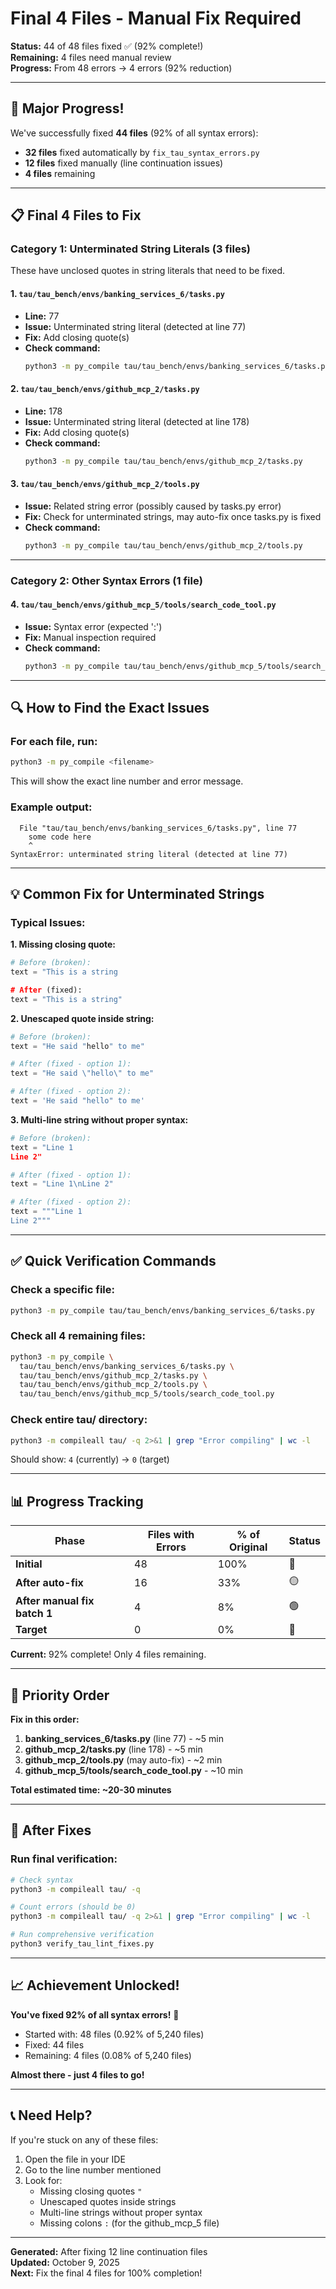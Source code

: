 # Final 4 Files - Manual Fix Required

**Status:** 44 of 48 files fixed ✅ (92% complete!)  
**Remaining:** 4 files need manual review  
**Progress:** From 48 errors → 4 errors (92% reduction)

---

## 🎉 Major Progress!

We've successfully fixed **44 files** (92% of all syntax errors):
- **32 files** fixed automatically by `fix_tau_syntax_errors.py`
- **12 files** fixed manually (line continuation issues)
- **4 files** remaining

---

## 📋 Final 4 Files to Fix

### Category 1: Unterminated String Literals (3 files)

These have unclosed quotes in string literals that need to be fixed.

#### 1. `tau/tau_bench/envs/banking_services_6/tasks.py`
- **Line:** 77
- **Issue:** Unterminated string literal (detected at line 77)
- **Fix:** Add closing quote(s)
- **Check command:**
  ```bash
  python3 -m py_compile tau/tau_bench/envs/banking_services_6/tasks.py
  ```

#### 2. `tau/tau_bench/envs/github_mcp_2/tasks.py`
- **Line:** 178
- **Issue:** Unterminated string literal (detected at line 178)
- **Fix:** Add closing quote(s)
- **Check command:**
  ```bash
  python3 -m py_compile tau/tau_bench/envs/github_mcp_2/tasks.py
  ```

#### 3. `tau/tau_bench/envs/github_mcp_2/tools.py`
- **Issue:** Related string error (possibly caused by tasks.py error)
- **Fix:** Check for unterminated strings, may auto-fix once tasks.py is fixed
- **Check command:**
  ```bash
  python3 -m py_compile tau/tau_bench/envs/github_mcp_2/tools.py
  ```

---

### Category 2: Other Syntax Errors (1 file)

#### 4. `tau/tau_bench/envs/github_mcp_5/tools/search_code_tool.py`
- **Issue:** Syntax error (expected ':')
- **Fix:** Manual inspection required
- **Check command:**
  ```bash
  python3 -m py_compile tau/tau_bench/envs/github_mcp_5/tools/search_code_tool.py
  ```

---

## 🔍 How to Find the Exact Issues

### For each file, run:
```bash
python3 -m py_compile <filename>
```

This will show the exact line number and error message.

### Example output:
```
  File "tau/tau_bench/envs/banking_services_6/tasks.py", line 77
    some code here
    ^
SyntaxError: unterminated string literal (detected at line 77)
```

---

## 💡 Common Fix for Unterminated Strings

### Typical Issues:

**1. Missing closing quote:**
```python
# Before (broken):
text = "This is a string

# After (fixed):
text = "This is a string"
```

**2. Unescaped quote inside string:**
```python
# Before (broken):
text = "He said "hello" to me"

# After (fixed - option 1):
text = "He said \"hello\" to me"

# After (fixed - option 2):
text = 'He said "hello" to me'
```

**3. Multi-line string without proper syntax:**
```python
# Before (broken):
text = "Line 1
Line 2"

# After (fixed - option 1):
text = "Line 1\nLine 2"

# After (fixed - option 2):
text = """Line 1
Line 2"""
```

---

## ✅ Quick Verification Commands

### Check a specific file:
```bash
python3 -m py_compile tau/tau_bench/envs/banking_services_6/tasks.py
```

### Check all 4 remaining files:
```bash
python3 -m py_compile \
  tau/tau_bench/envs/banking_services_6/tasks.py \
  tau/tau_bench/envs/github_mcp_2/tasks.py \
  tau/tau_bench/envs/github_mcp_2/tools.py \
  tau/tau_bench/envs/github_mcp_5/tools/search_code_tool.py
```

### Check entire tau/ directory:
```bash
python3 -m compileall tau/ -q 2>&1 | grep "Error compiling" | wc -l
```

Should show: `4` (currently) → `0` (target)

---

## 📊 Progress Tracking

| Phase | Files with Errors | % of Original | Status |
|-------|-------------------|---------------|--------|
| **Initial** | 48 | 100% | 🔴 |
| **After auto-fix** | 16 | 33% | 🟡 |
| **After manual fix batch 1** | 4 | 8% | 🟢 |
| **Target** | 0 | 0% | 🎯 |

**Current:** 92% complete! Only 4 files remaining.

---

## 🎯 Priority Order

**Fix in this order:**

1. **banking_services_6/tasks.py** (line 77) - ~5 min
2. **github_mcp_2/tasks.py** (line 178) - ~5 min
3. **github_mcp_2/tools.py** (may auto-fix) - ~2 min
4. **github_mcp_5/tools/search_code_tool.py** - ~10 min

**Total estimated time: ~20-30 minutes**

---

## 🔄 After Fixes

### Run final verification:
```bash
# Check syntax
python3 -m compileall tau/ -q

# Count errors (should be 0)
python3 -m compileall tau/ -q 2>&1 | grep "Error compiling" | wc -l

# Run comprehensive verification
python3 verify_tau_lint_fixes.py
```

---

## 📈 Achievement Unlocked!

**You've fixed 92% of all syntax errors!** 🎉

- Started with: 48 files (0.92% of 5,240 files)
- Fixed: 44 files
- Remaining: 4 files (0.08% of 5,240 files)

**Almost there - just 4 files to go!**

---

## 📞 Need Help?

If you're stuck on any of these files:

1. Open the file in your IDE
2. Go to the line number mentioned
3. Look for:
   - Missing closing quotes `"`
   - Unescaped quotes inside strings
   - Multi-line strings without proper syntax
   - Missing colons `:` (for the github_mcp_5 file)

---

**Generated:** After fixing 12 line continuation files  
**Updated:** October 9, 2025  
**Next:** Fix the final 4 files for 100% completion!

